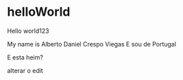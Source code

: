 # helloWorld
Hello world123

My name is Alberto Daniel Crespo Viegas
E sou de Portugal

E esta heim?


alterar o edit


